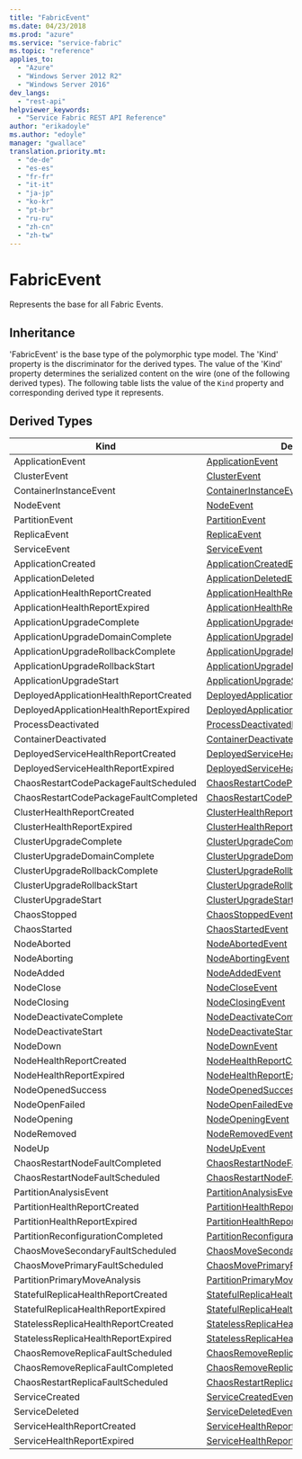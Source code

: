```yaml
---
title: "FabricEvent"
ms.date: 04/23/2018
ms.prod: "azure"
ms.service: "service-fabric"
ms.topic: "reference"
applies_to: 
  - "Azure"
  - "Windows Server 2012 R2"
  - "Windows Server 2016"
dev_langs: 
  - "rest-api"
helpviewer_keywords: 
  - "Service Fabric REST API Reference"
author: "erikadoyle"
ms.author: "edoyle"
manager: "gwallace"
translation.priority.mt: 
  - "de-de"
  - "es-es"
  - "fr-fr"
  - "it-it"
  - "ja-jp"
  - "ko-kr"
  - "pt-br"
  - "ru-ru"
  - "zh-cn"
  - "zh-tw"
---
```

# FabricEvent

Represents the base for all Fabric Events.
## Inheritance

'FabricEvent' is the base type of the polymorphic type model. The 'Kind' property is the discriminator for the derived types. 
The value of the 'Kind' property determines the serialized content on the wire (one of the following derived types). 
The following table lists the value of the `Kind` property and corresponding derived type it represents.
## Derived Types

| Kind | Derived Type |
| --- | --- | 
| ApplicationEvent | [ApplicationEvent](sfclient-v62-model-applicationevent.md) |
| ClusterEvent | [ClusterEvent](sfclient-v62-model-clusterevent.md) |
| ContainerInstanceEvent | [ContainerInstanceEvent](sfclient-v62-model-containerinstanceevent.md) |
| NodeEvent | [NodeEvent](sfclient-v62-model-nodeevent.md) |
| PartitionEvent | [PartitionEvent](sfclient-v62-model-partitionevent.md) |
| ReplicaEvent | [ReplicaEvent](sfclient-v62-model-replicaevent.md) |
| ServiceEvent | [ServiceEvent](sfclient-v62-model-serviceevent.md) |
| ApplicationCreated | [ApplicationCreatedEvent](sfclient-v62-model-applicationcreatedevent.md) |
| ApplicationDeleted | [ApplicationDeletedEvent](sfclient-v62-model-applicationdeletedevent.md) |
| ApplicationHealthReportCreated | [ApplicationHealthReportCreatedEvent](sfclient-v62-model-applicationhealthreportcreatedevent.md) |
| ApplicationHealthReportExpired | [ApplicationHealthReportExpiredEvent](sfclient-v62-model-applicationhealthreportexpiredevent.md) |
| ApplicationUpgradeComplete | [ApplicationUpgradeCompleteEvent](sfclient-v62-model-applicationupgradecompleteevent.md) |
| ApplicationUpgradeDomainComplete | [ApplicationUpgradeDomainCompleteEvent](sfclient-v62-model-applicationupgradedomaincompleteevent.md) |
| ApplicationUpgradeRollbackComplete | [ApplicationUpgradeRollbackCompleteEvent](sfclient-v62-model-applicationupgraderollbackcompleteevent.md) |
| ApplicationUpgradeRollbackStart | [ApplicationUpgradeRollbackStartEvent](sfclient-v62-model-applicationupgraderollbackstartevent.md) |
| ApplicationUpgradeStart | [ApplicationUpgradeStartEvent](sfclient-v62-model-applicationupgradestartevent.md) |
| DeployedApplicationHealthReportCreated | [DeployedApplicationHealthReportCreatedEvent](sfclient-v62-model-deployedapplicationhealthreportcreatedevent.md) |
| DeployedApplicationHealthReportExpired | [DeployedApplicationHealthReportExpiredEvent](sfclient-v62-model-deployedapplicationhealthreportexpiredevent.md) |
| ProcessDeactivated | [ProcessDeactivatedEvent](sfclient-v62-model-processdeactivatedevent.md) |
| ContainerDeactivated | [ContainerDeactivatedEvent](sfclient-v62-model-containerdeactivatedevent.md) |
| DeployedServiceHealthReportCreated | [DeployedServiceHealthReportCreatedEvent](sfclient-v62-model-deployedservicehealthreportcreatedevent.md) |
| DeployedServiceHealthReportExpired | [DeployedServiceHealthReportExpiredEvent](sfclient-v62-model-deployedservicehealthreportexpiredevent.md) |
| ChaosRestartCodePackageFaultScheduled | [ChaosRestartCodePackageFaultScheduledEvent](sfclient-v62-model-chaosrestartcodepackagefaultscheduledevent.md) |
| ChaosRestartCodePackageFaultCompleted | [ChaosRestartCodePackageFaultCompletedEvent](sfclient-v62-model-chaosrestartcodepackagefaultcompletedevent.md) |
| ClusterHealthReportCreated | [ClusterHealthReportCreatedEvent](sfclient-v62-model-clusterhealthreportcreatedevent.md) |
| ClusterHealthReportExpired | [ClusterHealthReportExpiredEvent](sfclient-v62-model-clusterhealthreportexpiredevent.md) |
| ClusterUpgradeComplete | [ClusterUpgradeCompleteEvent](sfclient-v62-model-clusterupgradecompleteevent.md) |
| ClusterUpgradeDomainComplete | [ClusterUpgradeDomainCompleteEvent](sfclient-v62-model-clusterupgradedomaincompleteevent.md) |
| ClusterUpgradeRollbackComplete | [ClusterUpgradeRollbackCompleteEvent](sfclient-v62-model-clusterupgraderollbackcompleteevent.md) |
| ClusterUpgradeRollbackStart | [ClusterUpgradeRollbackStartEvent](sfclient-v62-model-clusterupgraderollbackstartevent.md) |
| ClusterUpgradeStart | [ClusterUpgradeStartEvent](sfclient-v62-model-clusterupgradestartevent.md) |
| ChaosStopped | [ChaosStoppedEvent](sfclient-v62-model-chaosstoppedevent.md) |
| ChaosStarted | [ChaosStartedEvent](sfclient-v62-model-chaosstartedevent.md) |
| NodeAborted | [NodeAbortedEvent](sfclient-v62-model-nodeabortedevent.md) |
| NodeAborting | [NodeAbortingEvent](sfclient-v62-model-nodeabortingevent.md) |
| NodeAdded | [NodeAddedEvent](sfclient-v62-model-nodeaddedevent.md) |
| NodeClose | [NodeCloseEvent](sfclient-v62-model-nodecloseevent.md) |
| NodeClosing | [NodeClosingEvent](sfclient-v62-model-nodeclosingevent.md) |
| NodeDeactivateComplete | [NodeDeactivateCompleteEvent](sfclient-v62-model-nodedeactivatecompleteevent.md) |
| NodeDeactivateStart | [NodeDeactivateStartEvent](sfclient-v62-model-nodedeactivatestartevent.md) |
| NodeDown | [NodeDownEvent](sfclient-v62-model-nodedownevent.md) |
| NodeHealthReportCreated | [NodeHealthReportCreatedEvent](sfclient-v62-model-nodehealthreportcreatedevent.md) |
| NodeHealthReportExpired | [NodeHealthReportExpiredEvent](sfclient-v62-model-nodehealthreportexpiredevent.md) |
| NodeOpenedSuccess | [NodeOpenedSuccessEvent](sfclient-v62-model-nodeopenedsuccessevent.md) |
| NodeOpenFailed | [NodeOpenFailedEvent](sfclient-v62-model-nodeopenfailedevent.md) |
| NodeOpening | [NodeOpeningEvent](sfclient-v62-model-nodeopeningevent.md) |
| NodeRemoved | [NodeRemovedEvent](sfclient-v62-model-noderemovedevent.md) |
| NodeUp | [NodeUpEvent](sfclient-v62-model-nodeupevent.md) |
| ChaosRestartNodeFaultCompleted | [ChaosRestartNodeFaultCompletedEvent](sfclient-v62-model-chaosrestartnodefaultcompletedevent.md) |
| ChaosRestartNodeFaultScheduled | [ChaosRestartNodeFaultScheduledEvent](sfclient-v62-model-chaosrestartnodefaultscheduledevent.md) |
| PartitionAnalysisEvent | [PartitionAnalysisEvent](sfclient-v62-model-partitionanalysisevent.md) |
| PartitionHealthReportCreated | [PartitionHealthReportCreatedEvent](sfclient-v62-model-partitionhealthreportcreatedevent.md) |
| PartitionHealthReportExpired | [PartitionHealthReportExpiredEvent](sfclient-v62-model-partitionhealthreportexpiredevent.md) |
| PartitionReconfigurationCompleted | [PartitionReconfigurationCompletedEvent](sfclient-v62-model-partitionreconfigurationcompletedevent.md) |
| ChaosMoveSecondaryFaultScheduled | [ChaosMoveSecondaryFaultScheduledEvent](sfclient-v62-model-chaosmovesecondaryfaultscheduledevent.md) |
| ChaosMovePrimaryFaultScheduled | [ChaosMovePrimaryFaultScheduledEvent](sfclient-v62-model-chaosmoveprimaryfaultscheduledevent.md) |
| PartitionPrimaryMoveAnalysis | [PartitionPrimaryMoveAnalysisEvent](sfclient-v62-model-partitionprimarymoveanalysisevent.md) |
| StatefulReplicaHealthReportCreated | [StatefulReplicaHealthReportCreatedEvent](sfclient-v62-model-statefulreplicahealthreportcreatedevent.md) |
| StatefulReplicaHealthReportExpired | [StatefulReplicaHealthReportExpiredEvent](sfclient-v62-model-statefulreplicahealthreportexpiredevent.md) |
| StatelessReplicaHealthReportCreated | [StatelessReplicaHealthReportCreatedEvent](sfclient-v62-model-statelessreplicahealthreportcreatedevent.md) |
| StatelessReplicaHealthReportExpired | [StatelessReplicaHealthReportExpiredEvent](sfclient-v62-model-statelessreplicahealthreportexpiredevent.md) |
| ChaosRemoveReplicaFaultScheduled | [ChaosRemoveReplicaFaultScheduledEvent](sfclient-v62-model-chaosremovereplicafaultscheduledevent.md) |
| ChaosRemoveReplicaFaultCompleted | [ChaosRemoveReplicaFaultCompletedEvent](sfclient-v62-model-chaosremovereplicafaultcompletedevent.md) |
| ChaosRestartReplicaFaultScheduled | [ChaosRestartReplicaFaultScheduledEvent](sfclient-v62-model-chaosrestartreplicafaultscheduledevent.md) |
| ServiceCreated | [ServiceCreatedEvent](sfclient-v62-model-servicecreatedevent.md) |
| ServiceDeleted | [ServiceDeletedEvent](sfclient-v62-model-servicedeletedevent.md) |
| ServiceHealthReportCreated | [ServiceHealthReportCreatedEvent](sfclient-v62-model-servicehealthreportcreatedevent.md) |
| ServiceHealthReportExpired | [ServiceHealthReportExpiredEvent](sfclient-v62-model-servicehealthreportexpiredevent.md) |

